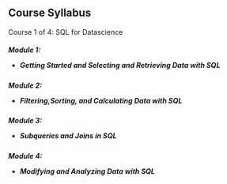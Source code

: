
## Course Syllabus
Course 1 of 4: SQL for Datascience
##### Module 1: <ul><li>Getting Started and Selecting and Retrieving Data with SQL</li></ul>
##### Module 2: <ul><li>Filtering,Sorting, and Calculating Data with SQL</li></ul>
##### Module 3: <ul><li>Subqueries and Joins in SQL</li></ul>
##### Module 4: <ul><li>Modifying and Analyzing Data with SQL</li></ul>